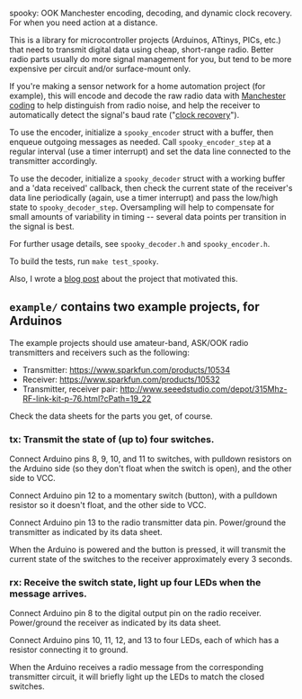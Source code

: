 spooky: OOK Manchester encoding, decoding, and dynamic clock recovery.
For when you need action at a distance.

This is a library for microcontroller projects (Arduinos, ATtinys, PICs,
etc.) that need to transmit digital data using cheap, short-range radio.
Better radio parts usually do more signal management for you, but tend
to be more expensive per circuit and/or surface-mount only.

If you're making a sensor network for a home automation project (for
example), this will encode and decode the raw radio data with
[Manchester coding] to help distinguish from radio noise, and help the
receiver to automatically detect the signal's baud rate
("[clock recovery]").

[Manchester coding]: http://en.wikipedia.org/wiki/Manchester_code
[clock recovery]: http://en.wikipedia.org/wiki/Clock_recovery

To use the encoder, initialize a `spooky_encoder` struct with a buffer,
then enqueue outgoing messages as needed. Call `spooky_encoder_step` at
a regular interval (use a timer interrupt) and set the data line
connected to the transmitter accordingly.

To use the decoder, initialize a `spooky_decoder` struct with a working
buffer and a 'data received' callback, then check the current state of
the receiver's data line periodically (again, use a timer interrupt) and
pass the low/high state to `spooky_decoder_step`. Oversampling will help
to compensate for small amounts of variability in timing -- several data
points per transition in the signal is best.

For further usage details, see `spooky_decoder.h` and
`spooky_encoder.h`.

To build the tests, run `make test_spooky`.

Also, I wrote a [blog post] about the project that motivated this.

[blog post]: http://spin.atomicobject.com/2014/05/16/radio-system-from-scratch/

## `example/` contains two example projects, for Arduinos

The example projects should use amateur-band, ASK/OOK radio transmitters
and receivers such as the following:

+ Transmitter: https://www.sparkfun.com/products/10534
+ Receiver: https://www.sparkfun.com/products/10532
+ Transmitter, receiver pair: http://www.seeedstudio.com/depot/315Mhz-RF-link-kit-p-76.html?cPath=19_22

Check the data sheets for the parts you get, of course.

### tx: Transmit the state of (up to) four switches.

Connect Arduino pins 8, 9, 10, and 11 to switches, with pulldown
resistors on the Arduino side (so they don't float when the switch is
open), and the other side to VCC.

Connect Arduino pin 12 to a momentary switch (button), with a pulldown
resistor so it doesn't float, and the other side to VCC.

Connect Arduino pin 13 to the radio transmitter data pin. Power/ground the
transmitter as indicated by its data sheet.

When the Arduino is powered and the button is pressed, it will transmit
the current state of the switches to the receiver approximately every 3
seconds.

### rx: Receive the switch state, light up four LEDs when the message arrives.

Connect Arduino pin 8 to the digital output pin on the radio receiver.
Power/ground the receiver as indicated by its data sheet.

Connect Arduino pins 10, 11, 12, and 13 to four LEDs, each of which has
a resistor connecting it to ground.

When the Arduino receives a radio message from the corresponding
transmitter circuit, it will briefly light up the LEDs to match the
closed switches.
